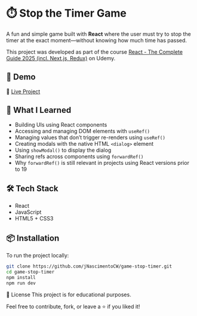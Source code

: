 # ⏱️ Stop the Timer Game

A fun and simple game built with **React** where the user must try to stop the timer at the exact moment—without knowing how much time has passed.

This project was developed as part of the course [React - The Complete Guide 2025 (incl. Next.js, Redux)](https://www.udemy.com/course/react-the-complete-guide-incl-redux/) on Udemy.

## 🚀 Demo

🔗 [Live Project](https://game-stop-timer.vercel.app/)

## 🧠 What I Learned

- Building UIs using React components  
- Accessing and managing DOM elements with `useRef()`  
- Managing values that don’t trigger re-renders using `useRef()`  
- Creating modals with the native HTML `<dialog>` element  
- Using `showModal()` to display the dialog  
- Sharing refs across components using `forwardRef()`  
- Why `forwardRef()` is still relevant in projects using React versions prior to 19

## 🛠️ Tech Stack

- React  
- JavaScript  
- HTML5 + CSS3


## 📦 Installation

To run the project locally:

```bash
git clone https://github.com/jNascimentoCW/game-stop-timer.git
cd game-stop-timer
npm install
npm run dev
```

📄 License
This project is for educational purposes.

Feel free to contribute, fork, or leave a ⭐ if you liked it!


